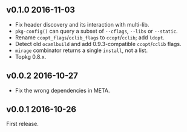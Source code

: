 ## v0.1.0 2016-11-03

* Fix header discovery and its interaction with multi-lib.
* `pkg-config()` can query a subset of `--cflags`, `--libs` or `--static`.
* Rename `ccopt_flags`/`cclib_flags` to `ccopt`/`cclib`; add `ldopt`.
* Detect old `ocamlbuild` and add 0.9.3-compatible `ccopt`/`cclib` flags.
* `mirage` combinator returns a single `install`, not a list.
* Topkg 0.8.x.

## v0.0.2 2016-10-27

* Fix the wrong dependencies in META.

## v0.0.1 2016-10-26

First release. 
